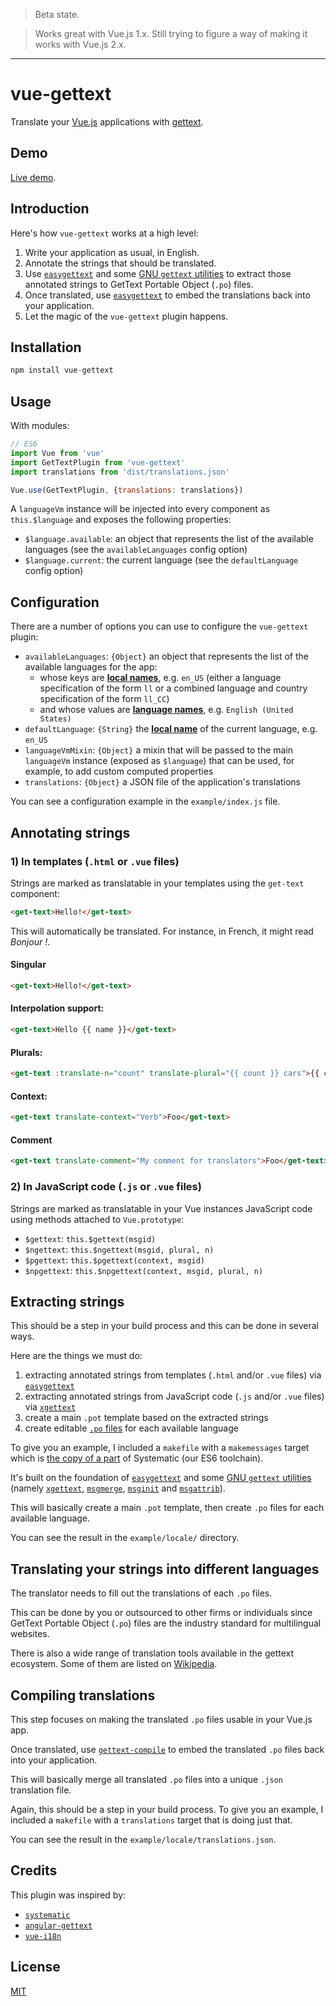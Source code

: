 > Beta state.

> Works great with Vue.js 1.x. Still trying to figure a way of making it works with Vue.js 2.x.

---

# vue-gettext

Translate your [Vue.js](http://vuejs.org) applications with [gettext](https://en.wikipedia.org/wiki/Gettext).

## Demo

[Live demo](https://polyconseil.github.io/vue-gettext/).

## Introduction

Here's how `vue-gettext` works at a high level:

1. Write your application as usual, in English.
2. Annotate the strings that should be translated.
3. Use [`easygettext`](https://github.com/Polyconseil/easygettext#gettext-extract) and some [GNU `gettext` utilities](https://www.gnu.org/software/gettext/manual/gettext.html) to extract those annotated strings to GetText Portable Object (`.po`) files.
4. Once translated, use [`easygettext`](https://github.com/Polyconseil/easygettext#gettext-compile) to embed the translations back into your application.
5. Let the magic of the `vue-gettext` plugin happens.

## Installation

```javascript
npm install vue-gettext
```

## Usage

With modules:

```javascript
// ES6
import Vue from 'vue'
import GetTextPlugin from 'vue-gettext'
import translations from 'dist/translations.json'

Vue.use(GetTextPlugin, {translations: translations})
```

A `languageVm` instance will be injected into every component as `this.$language` and exposes the following properties:

- `$language.available`: an object that represents the list of the available languages (see the `availableLanguages` config option)
- `$language.current`: the current language (see the `defaultLanguage` config option)

## Configuration

There are a number of options you can use to configure the `vue-gettext` plugin:

- `availableLanguages`: `{Object}` an object that represents the list of the available languages for the app:
    - whose keys are [**local names**](http://www.localeplanet.com/icu/), e.g. `en_US` (either a language specification of the form `ll` or a combined language and country specification of the form `ll_CC`)
    - and whose values are [**language names**](http://docs.translatehouse.org/projects/localization-guide/en/latest/l10n/languagenames.html), e.g. `English (United States)`
- `defaultLanguage`: `{String}` the [**local name**](http://www.localeplanet.com/icu/) of the current language, e.g. `en_US`
- `languageVmMixin`: `{Object}` a mixin that will be passed to the main `languageVm` instance (exposed as `$language`) that can be used, for example, to add custom computed properties
- `translations`: `{Object}` a JSON file of the application's translations

You can see a configuration example in the `example/index.js` file.

## Annotating strings

### 1) In templates (`.html` or `.vue` files)

Strings are marked as translatable in your templates using the `get-text` component:

```html
<get-text>Hello!</get-text>
```

This will automatically be translated. For instance, in French, it might read *Bonjour !*.

#### Singular

```html
<get-text>Hello!</get-text>
```

#### Interpolation support:

```html
<get-text>Hello {{ name }}</get-text>
```

#### Plurals:

```html
<get-text :translate-n="count" translate-plural="{{ count }} cars">{{ count }} car</get-text>
```

#### Context:

```html
<get-text translate-context="Verb">Foo</get-text>
```


#### Comment

```html
<get-text translate-comment="My comment for translators">Foo</get-text>
```

### 2) In JavaScript code (`.js` or `.vue` files)

Strings are marked as translatable in your Vue instances JavaScript code using methods attached to `Vue.prototype`:

- `$gettext`: `this.$gettext(msgid)`
- `$ngettext`: `this.$ngettext(msgid, plural, n)`
- `$pgettext`: `this.$pgettext(context, msgid)`
- `$npgettext`: `this.$npgettext(context, msgid, plural, n)`

## Extracting strings

This should be a step in your build process and this can be done in several ways.

Here are the things we must do:

1. extracting annotated strings from templates (`.html` and/or `.vue` files) via [`easygettext`](https://github.com/Polyconseil/easygettext#gettext-extract)
2. extracting annotated strings from JavaScript code (`.js` and/or `.vue` files) via [`xgettext`](https://www.gnu.org/savannah-checkouts/gnu/gettext/manual/html_node/xgettext-Invocation.html)
3. create a main `.pot` template based on the extracted strings
4. create editable [`.po` files](https://www.gnu.org/savannah-checkouts/gnu/gettext/manual/html_node/PO-Files.html) for each available language

To give you an example, I included a `makefile` with a `makemessages` target which is [the copy of a part](https://github.com/Polyconseil/systematic/blob/866d5a7b44b5926b7033271bbb2969d9d2a3dc9b/mk/main.mk#L167-L183) of Systematic (our ES6 toolchain).

It's built on the foundation of [`easygettext`](https://github.com/Polyconseil/easygettext#gettext-extract) and some [GNU `gettext` utilities](https://www.gnu.org/software/gettext/manual/gettext.html) (namely [`xgettext`](https://www.gnu.org/savannah-checkouts/gnu/gettext/manual/html_node/xgettext-Invocation.html), [`msgmerge`](https://www.gnu.org/software/gettext/manual/html_node/msgmerge-Invocation.html), [`msginit`](https://www.gnu.org/software/gettext/manual/html_node/msginit-Invocation.html) and [`msgattrib`](https://www.gnu.org/software/gettext/manual/html_node/msgattrib-Invocation.html)).

This will basically create a main `.pot` template, then create `.po` files for each available language.

You can see the result in the `example/locale/` directory.

## Translating your strings into different languages

The translator needs to fill out the translations of each `.po` files.

This can be done by you or outsourced to other firms or individuals since GetText Portable Object (`.po`) files are the industry standard for multilingual websites.

There is also a wide range of translation tools available in the gettext ecosystem. Some of them are listed on [Wikipedia](https://en.wikipedia.org/wiki/Gettext#See_also).

## Compiling translations

This step focuses on making the translated `.po` files usable in your Vue.js app.

Once translated, use [`gettext-compile`](https://github.com/Polyconseil/easygettext#gettext-compile) to embed the translated `.po` files back into your application.

This will basically merge all translated `.po` files into a unique `.json` translation file.

Again, this should be a step in your build process. To give you an example, I included a `makefile` with a `translations` target that is doing just that.

You can see the result in the `example/locale/translations.json`.

## Credits

This plugin was inspired by:

- [`systematic`](https://github.com/Polyconseil/systematic)
- [`angular-gettext`](https://angular-gettext.rocketeer.be)
- [`vue-i18n`](https://github.com/kazupon/vue-i18n)

## License

[MIT](http://opensource.org/licenses/MIT)
